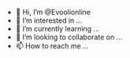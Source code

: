 - 👋 Hi, I’m @Evoolionline
- 👀 I’m interested in ...
- 🌱 I’m currently learning ...
- 💞️ I’m looking to collaborate on ...
- 📫 How to reach me ...

<!---
Evoolionline/Evoolionline is a ✨ special ✨ repository because its `README.md` (this file) appears on your GitHub profile.
You can click the Preview link to take a look at your changes.
--->
